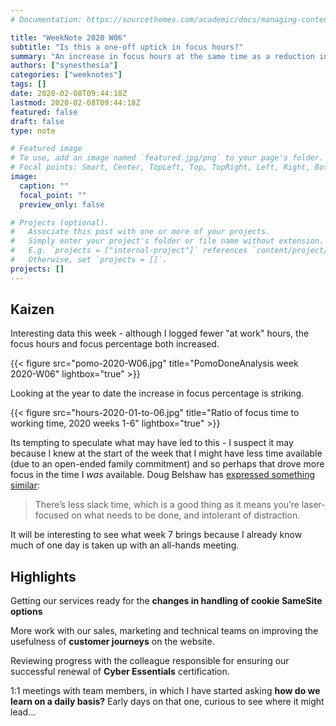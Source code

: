 ```yaml
---
# Documentation: https://sourcethemes.com/academic/docs/managing-content/

title: "WeekNote 2020 W06"
subtitle: "Is this a one-off uptick in focus hours?"
summary: "An increase in focus hours at the same time as a reduction in total hours"
authors: ["synesthesia"]
categories: ["weeknotes"]
tags: []
date: 2020-02-08T09:44:18Z
lastmod: 2020-02-08T09:44:18Z
featured: false
draft: false
type: note

# Featured image
# To use, add an image named `featured.jpg/png` to your page's folder.
# Focal points: Smart, Center, TopLeft, Top, TopRight, Left, Right, BottomLeft, Bottom, BottomRight.
image:
  caption: ""
  focal_point: ""
  preview_only: false

# Projects (optional).
#   Associate this post with one or more of your projects.
#   Simply enter your project's folder or file name without extension.
#   E.g. `projects = ["internal-project"]` references `content/project/deep-learning/index.md`.
#   Otherwise, set `projects = []`.
projects: []
---
```


## Kaizen

Interesting data this week - although I logged fewer "at work" hours, the focus hours and focus percentage both increased.

{{< figure src="pomo-2020-W06.jpg" title="PomoDoneAnalysis week 2020-W06" lightbox="true" >}}

Looking at the year to date the increase in focus percentage is striking.

{{< figure src="hours-2020-01-to-06.jpg" title="Ratio of focus time to working time, 2020 weeks 1-6" lightbox="true" >}}

Its tempting to speculate what may have led to this - I suspect it may because I knew at the start of the week that I might have less time available (due to an open-ended family commitment) and so perhaps that drove more focus in the time I *was* available. Doug Belshaw has [expressed something similar](https://dougbelshaw.com/blog/2020/02/08/weeknote-06-2020/):
>There’s less slack time, which is a good thing as it means you’re laser-focused on what needs to be done, and intolerant of distraction.

It will be interesting to see what week 7 brings because I already know much of one day is taken up with an all-hands meeting.



## Highlights

Getting our services ready for the **changes in handling of cookie SameSite options** 

More work with our sales, marketing and technical teams on improving the usefulness of **customer journeys** on the website.

Reviewing progress with the colleague responsible for ensuring our successful renewal of **Cyber Essentials** certification.

1:1 meetings with team members, in which I have started asking **how do we learn on a daily basis?**  Early days on that one, curious to see where it might lead...
